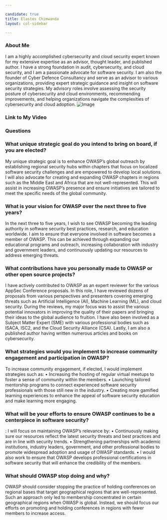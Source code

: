 ```yaml
---

candidate: true
title: Elastos Chimwanda 
layout: col-sidebar

---
```


### About Me
I am a highly accomplished cybersecurity and cloud security expert known for my extensive expertise as an advisor, thought leader, and published author. I have a strong foundation in audit, cybersecurity, and cloud security, and I am a passionate advocate for software security. I am also the founder of Cyber Defence Consultancy and serve as an advisor to various organizations, providing expert strategic guidance and insight on software security strategies. My advisory roles involve assessing the security posture of cybersecurity and cloud environments, recommending improvements, and helping organizations navigate the complexities of cybersecurity and cloud adoption.
![Image](#)



### Link to My Video

### Questions

### What unique strategic goal do you intend to bring on board, if you are elected? ###
My unique strategic goal is to enhance OWASP’s global outreach by establishing regional security hubs within chapters that focus on localized software security challenges and are empowered to develop local solutions. I will also advocate for creating and expanding OWASP chapters in regions such as the Middle East and Africa that are not well-represented.  This will assist in increasing OWASP’s presence and ensure initiatives are tailored to meet the specific needs of the global community.

### What is your vision for OWASP over the next three to five years? ###
In the next three to five years, I wish to see OWASP becoming the leading authority in software security best practices, research, and education worldwide. I aim to ensure that everyone involved in software becomes a member of OWASP. This can be achieved through expanding our educational programs and outreach, increasing collaboration with industry and government leaders, and continuously updating our resources to address emerging threats.



### What contributions have you personally made to OWASP or other open source projects? ###
I have actively contributed to OWASP as an expert reviewer for the various AppSec Conference proposals. In this role, I have reviewed dozens of proposals from various perspectives and presenters covering emerging threats such as Artificial Intelligence (AI), Machine Learning (ML), and cloud security. During the reviews, my major focus was to assist the various potential innovators in improving the quality of their papers and bringing their ideas to the global audience to fruition.  I have also been involved as a Subject Matter Expert (SME) with various professional bodies such as ISACA, ISC2, and the Cloud Security Alliance (CSA). Lastly, I am also a published author having written numerous articles and books on cybersecurity.


### What strategies would you implement to increase community engagement and participation in OWASP? ###
To increase community engagement, if elected, I would implement strategies such as:
•	Increasing the hosting of regular virtual meetups to foster a sense of community within the members.
•	Launching tailored mentorship programs to connect experienced software security professionals with those still new in the industry.
•	Creating more gamified learning experiences to enhance the appeal of software security education and make learning more engaging.



### What will be your efforts to ensure OWASP continues to be a centerpiece in software security? ###
: I will focus on maintaining OWASP’s relevance by:
•	Continuously making sure our resources reflect the latest security threats and best practices and are in line with security trends. 
•	Strengthening partnerships with academic institutions, industry leaders, government, and other professional bodies to promote widespread adoption and usage of OWASP standards.
•	I would also work to ensure that OWASP develops professional certifications in software security that will enhance the credibility of the members. 



### What should OWASP stop doing and why? ###
OWASP should consider stopping the practice of holding conferences on regional bases that target geographical regions that are well-represented. Such an approach only led to membership concentrated in certain geographical regions when OWASP is global.
Instead, we should focus our efforts on promoting and holding conferences in regions with fewer members to increase access. 





